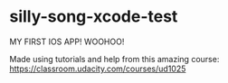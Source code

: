 # silly-song-xcode-test

MY FIRST IOS APP! WOOHOO!

Made using tutorials and help from this amazing course: https://classroom.udacity.com/courses/ud1025

